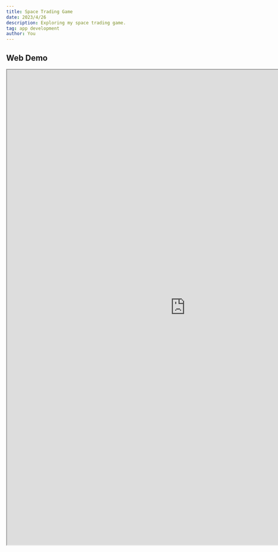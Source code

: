 ```yaml
---
title: Space Trading Game
date: 2023/4/26
description: Exploring my space trading game.
tag: app development
author: You
---
```


## Web Demo

<iframe src="https://game-dev-portfolio-pi.vercel.app/apps/space/index.html" style={{align: "center"}} name="Space Trading Game" scrolling="no" frameborder="1" marginheight="px" marginwidth="320px" height="1280px" width="960px"></iframe>
